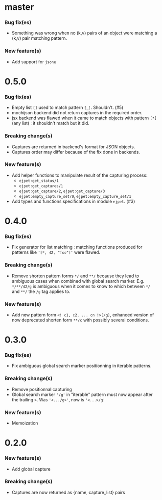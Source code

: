 # master

### Bug fix(es)
* Something was wrong when no (k,v) pairs of an object were matching a (k,v) pair matching pattern.

### New feature(s)
* Add support for ```jsone```

# 0.5.0

### Bug fix(es)
* Empty list ```[]``` used to match pattern ```[_]```. Shouldn't. (#5)
* mochijson backend did not return captures in the required order.
* jsx backend was flawed when it came to match objects with pattern ```[*]``` (any list) : it shouldn't match but it did.

### Breaking change(s)

* Captures are returned in backend's format for JSON objects.
* Captures order may differ because of the fix done in backends.

### New feature(s)
* Add helper functions to manipulate result of the capturing process:
    * ```ejpet:get_status/1```
    * ```ejpet:get_captures/1```
    * ```ejpet:get_capture/2```, ```ejpet:get_capture/3```
    * ```ejpet:empty_capture_set/0```, ```ejpet:empty_capture_set/1```
* Add types and functions specifications in module ```ejpet```. (#3)

# 0.4.0

### Bug fix(es)
* Fix generator for list matching : matching functions produced for patterns like ```'[*, 42, "foo"]'``` were flawed.

### Breaking change(s)
* Remove shorten pattern forms ```*/``` and ```**/``` because they lead to ambiguous cases when combined with global search marker. E.g. ```*/**/42/g``` is ambiguous when it comes to know to which between ```*/``` and ```**/``` the ```/g``` tag applies to.

### New feature(s)
* Add new pattern form ```<! c1, c2, ... cn !>[/g]```, enhanced version of now deprecated shorten form ```**/c``` with possibly several conditions.

# 0.3.0

### Bug fix(es)
* Fix ambiguous global search marker positionning in iterable patterns.

### Breaking change(s)
* Remove positionnal capturing
* Global search marker ```'/g'``` in "iterable" pattern must now appear after the trailing ```>```.
  Was ```'<.../g>'```, now is ```'<...>/g'```

### New feature(s)
* Memoization

# 0.2.0

###  New feature(s)
* Add global capture

### Breaking change(s)
* Captures are now returned as {name, capture_list} pairs
